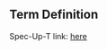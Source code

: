 ## Term Definition

Spec-Up-T link: <a href='https://weboftrust.github.io/WOT-terms/docs/glossary/keri-improvement-doc'>here</a>
